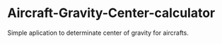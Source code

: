 # Aircraft-Gravity-Center-calculator
Simple aplication to determinate center of gravity for aircrafts.   
